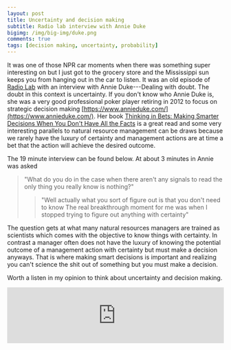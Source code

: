 ```yaml
---
layout: post
title: Uncertainty and decision making
subtitle: Radio lab interview with Annie Duke
bigimg: /img/big-img/duke.png
comments: true
tags: [decision making, uncertainty, probability]
---
```


It was one of those NPR car moments when there was something
super interesting on but I just got to the grocery store and
the Mississippi sun keeps you from hanging out in the car to 
listen. It was an old episode of [Radio Lab](https://www.wnycstudios.org/podcasts/radiolab/segments/278173-dealing-doubt) 
with an interview
with Annie Duke---Dealing with doubt. The doubt in this context
is uncertainty. If you don't know who Annie Duke is, she was 
a very good professional poker player retiring in 2012 to focus
on strategic decision making [https://www.annieduke.com/](https://www.annieduke.com/).
Her book [Thinking in Bets: Making Smarter Decisions When 
You Don't Have All the Facts](https://www.amazon.com/Thinking-Bets-Making-Smarter-Decisions-ebook/dp/B074DG9LQF/ref=sr_1_2?dchild=1&keywords=annie+duke&qid=1593292710&sr=8-2)
is a great read and some very interesting parallels to natural 
resource management can be draws because we rarely have 
the luxury of certainty and management actions are at time
a bet that the action will achieve the desired outcome. 



The 19 minute interview can be found below. At about 3 minutes in
Annie was asked 

>"What do you do in the case when there aren't any signals to read
>the only thing you really know is nothing?" 
>
>>"Well actually what you sort of figure out is that you don't need to know
>>The real breakthrough moment for me was when I stopped trying to figure 
>>out anything with certainty" 
 
The question gets at what many natural resources managers
are trained as scientists which comes with the objective 
to know things with certainty. In contrast a manager
often does not have the luxury of knowing the potential 
outcome of a management action with certainty but must
make a decision anyways. That is where making smart 
decisions is important and realizing you can't science the 
shit out of something but you must make a decision.

 
Worth a listen
in my opinion to think about uncertainty and decision making. 

<iframe frameborder="0" scrolling="no" height="130" width="100%" src="https://www.wnyc.org/widgets/ondemand_player/wnycstudios/#file=/audio/json/278173/&share=1"></iframe>

